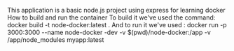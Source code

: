 This application is a basic node.js project using express for learning docker
How to build and run the container
To build it we've used the command:  docker build -t node-docker:latest .
And to run it we've used : docker run -p 3000:3000 --name node-docker -dev -v $(pwd)/node-docker:/app -v /app/node_modules myapp:latest
